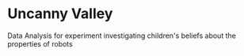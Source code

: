 # Uncanny Valley
Data Analysis for experiment investigating children's beliefs about the properties of robots
